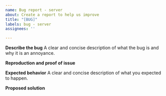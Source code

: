 ```yaml
---
name: Bug report - server
about: Create a report to help us improve
title: "[BUG]"
labels: bug - server
assignees: ''

---
```


**Describe the bug**
A clear and concise description of what the bug is and why it is an annoyance.

**Reproduction and proof of issue**

**Expected behavior**
A clear and concise description of what you expected to happen.

**Proposed solution**
